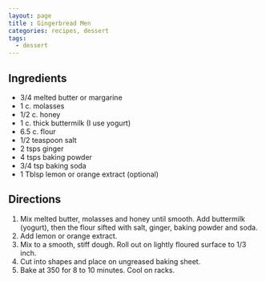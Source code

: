 ```yaml
---
layout: page
title : Gingerbread Men
categories: recipes, dessert
tags:
  - dessert
---
```


## Ingredients

* 3/4 melted butter or margarine
* 1 c. molasses
* 1/2 c. honey
* 1 c. thick buttermilk (I use yogurt)
* 6.5 c. flour
* 1/2 teaspoon salt
* 2 tsps ginger
* 4 tsps baking powder
* 3/4 tsp baking soda
* 1 Tblsp lemon or orange extract (optional)

## Directions

1. Mix melted butter, molasses and honey until smooth. Add buttermilk (yogurt), then the flour sifted with salt, ginger, baking powder and soda.
2. Add lemon or orange extract.
3. Mix to a smooth, stiff dough. Roll out on lightly floured surface to 1/3 inch.
4. Cut into shapes and place on ungreased baking sheet.
5. Bake at 350 for 8 to 10 minutes. Cool on racks.
